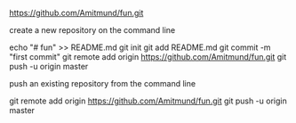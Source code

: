 https://github.com/Amitmund/fun.git

create a new repository on the command line

echo "# fun" >> README.md
git init
git add README.md
git commit -m "first commit"
git remote add origin https://github.com/Amitmund/fun.git
git push -u origin master

push an existing repository from the command line

git remote add origin https://github.com/Amitmund/fun.git
git push -u origin master
